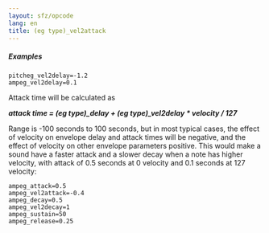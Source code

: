```yaml
---
layout: sfz/opcode
lang: en
title: (eg type)_vel2attack
---
```

##### Examples

```
pitcheg_vel2delay=-1.2
ampeg_vel2delay=0.1
```

Attack time will be calculated as

***attack time = (eg type)_delay + (eg type)_vel2delay * velocity / 127***

Range is -100 seconds to 100 seconds, but in most typical cases, the effect of
velocity on envelope delay and attack times will be negative, and the effect
of velocity on other envelope parameters positive. This would make a sound have
a faster attack and a slower decay when a note has higher velocity, with attack
of 0.5 seconds at 0 velocity and 0.1 seconds at 127 velocity:

```
ampeg_attack=0.5
ampeg_vel2attack=-0.4
ampeg_decay=0.5
ampeg_vel2decay=1
ampeg_sustain=50
ampeg_release=0.25
```
